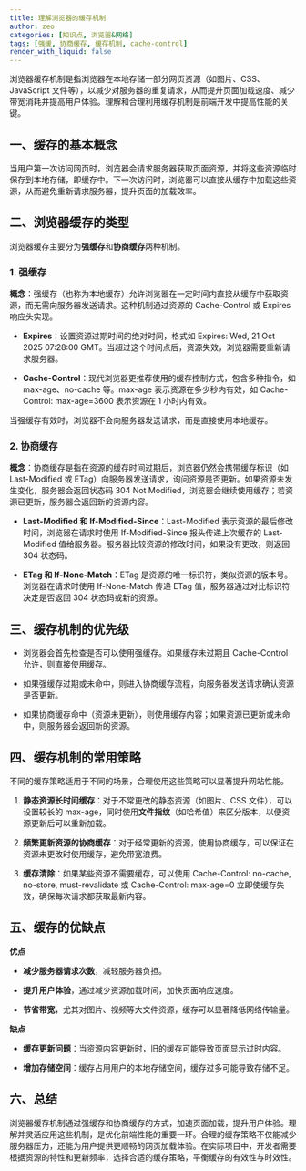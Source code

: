 ```yaml
---
title: 理解浏览器的缓存机制
author: zeo
categories: [知识点, 浏览器&网络]
tags: [强缓, 协商缓存, 缓存机制, cache-control]
render_with_liquid: false
---
```


浏览器缓存机制是指浏览器在本地存储一部分网页资源（如图片、CSS、JavaScript 文件等），以减少对服务器的重复请求，从而提升页面加载速度、减少带宽消耗并提高用户体验。理解和合理利用缓存机制是前端开发中提高性能的关键。

  

## **一、缓存的基本概念**

  

当用户第一次访问网页时，浏览器会请求服务器获取页面资源，并将这些资源临时保存到本地存储，即缓存中。下一次访问时，浏览器可以直接从缓存中加载这些资源，从而避免重新请求服务器，提升页面的加载效率。

  

## **二、浏览器缓存的类型**

  

浏览器缓存主要分为**强缓存**和**协商缓存**两种机制。

  

### **1. 强缓存**

  

**概念**：强缓存（也称为本地缓存）允许浏览器在一定时间内直接从缓存中获取资源，而无需向服务器发送请求。这种机制通过资源的 Cache-Control 或 Expires 响应头实现。

  

- **Expires**：设置资源过期时间的绝对时间，格式如 Expires: Wed, 21 Oct 2025 07:28:00 GMT。当超过这个时间点后，资源失效，浏览器需要重新请求服务器。

- **Cache-Control**：现代浏览器更推荐使用的缓存控制方式，包含多种指令，如 max-age、no-cache 等。max-age 表示资源在多少秒内有效，如 Cache-Control: max-age=3600 表示资源在 1 小时内有效。

  

当强缓存有效时，浏览器不会向服务器发送请求，而是直接使用本地缓存。

  

### **2. 协商缓存**

  

**概念**：协商缓存是指在资源的缓存时间过期后，浏览器仍然会携带缓存标识（如 Last-Modified 或 ETag）向服务器发送请求，询问资源是否更新。如果资源未发生变化，服务器会返回状态码 304 Not Modified，浏览器会继续使用缓存；若资源已更新，服务器会返回新的资源内容。

  

- **Last-Modified 和 If-Modified-Since**：Last-Modified 表示资源的最后修改时间，浏览器在请求时使用 If-Modified-Since 报头传递上次缓存的 Last-Modified 值给服务器。服务器比较资源的修改时间，如果没有更改，则返回 304 状态码。

- **ETag 和 If-None-Match**：ETag 是资源的唯一标识符，类似资源的版本号。浏览器在请求时使用 If-None-Match 传递 ETag 值，服务器通过对比标识符决定是否返回 304 状态码或新的资源。

  

## **三、缓存机制的优先级**

  

- 浏览器会首先检查是否可以使用强缓存。如果缓存未过期且 Cache-Control 允许，则直接使用缓存。

- 如果强缓存过期或未命中，则进入协商缓存流程，向服务器发送请求确认资源是否更新。

- 如果协商缓存命中（资源未更新），则使用缓存内容；如果资源已更新或未命中，则服务器会返回新的资源。

  

## **四、缓存机制的常用策略**

  

不同的缓存策略适用于不同的场景，合理使用这些策略可以显著提升网站性能。

  

1. **静态资源长时间缓存**：对于不常更改的静态资源（如图片、CSS 文件），可以设置较长的 max-age，同时使用**文件指纹**（如哈希值）来区分版本，以便资源更新后可以重新加载。

2. **频繁更新资源的协商缓存**：对于经常更新的资源，使用协商缓存，可以保证在资源未更改时使用缓存，避免带宽浪费。

3. **缓存清除**：如果某些资源不需要缓存，可以使用 Cache-Control: no-cache, no-store, must-revalidate 或 Cache-Control: max-age=0 立即使缓存失效，确保每次请求都获取最新内容。

  

## **五、缓存的优缺点**

  

**优点**

  

- **减少服务器请求次数**，减轻服务器负担。

- **提升用户体验**，通过减少资源加载时间，加快页面响应速度。

- **节省带宽**，尤其对图片、视频等大文件资源，缓存可以显著降低网络传输量。

  

**缺点**

  

- **缓存更新问题**：当资源内容更新时，旧的缓存可能导致页面显示过时内容。

- **增加存储空间**：缓存占用用户的本地存储空间，缓存过多可能导致存储不足。

  

## **六、总结**

  

浏览器缓存机制通过强缓存和协商缓存的方式，加速页面加载，提升用户体验。理解并灵活应用这些机制，是优化前端性能的重要一环。合理的缓存策略不仅能减少服务器压力，还能为用户提供更顺畅的网页加载体验。在实际项目中，开发者需要根据资源的特性和更新频率，选择合适的缓存策略，平衡缓存的有效性与时效性。